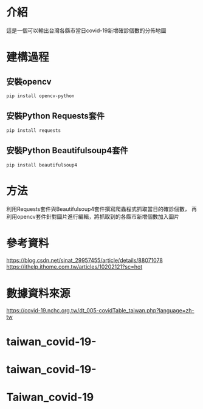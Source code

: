 # 介紹
這是一個可以輸出台灣各縣市當日covid-19新增確診個數的分佈地圖

# 建構過程

## 安裝opencv
`pip install opencv-python`

## 安裝Python Requests套件
`pip install requests`

## 安裝Python Beautifulsoup4套件
`pip install beautifulsoup4`

# 方法
利用Requests套件與Beautifulsoup4套件撰寫爬蟲程式抓取當日的確診個數，
再利用opencv套件針對圖片進行編輯，將抓取到的各縣市新增個數加入圖片

# 參考資料
https://blog.csdn.net/sinat_29957455/article/details/88071078
https://ithelp.ithome.com.tw/articles/10202121?sc=hot

# 數據資料來源
https://covid-19.nchc.org.tw/dt_005-covidTable_taiwan.php?language=zh-tw
# taiwan_covid-19-
# taiwan_covid-19-
# Taiwan_covid-19
